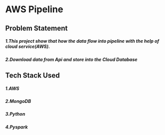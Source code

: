 # AWS Pipeline 
## Problem Statement
##### 1.This project show that how the data flow into pipeline with the help of cloud service(AWS).
##### 2.Download data from Api and store into the Cloud Database

## Tech Stack Used
##### 1.AWS
##### 2.MongoDB
##### 3.Python
##### 4.Pyspark


